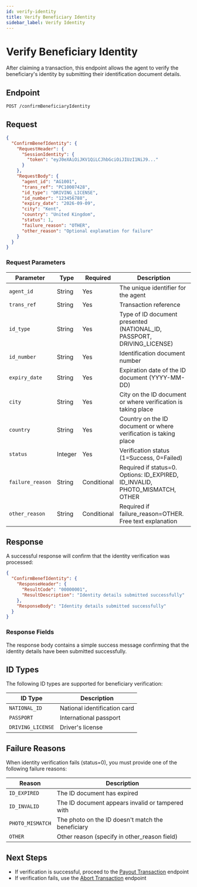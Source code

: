 ```yaml
---
id: verify-identity
title: Verify Beneficiary Identity
sidebar_label: Verify Identity
---
```


# Verify Beneficiary Identity

After claiming a transaction, this endpoint allows the agent to verify the beneficiary's identity by submitting their identification document details.

## Endpoint

```
POST /confirmBeneficiaryIdentity
```

## Request

```json
{
  "ConfirmBenefIdentity": {
    "RequestHeader": {
      "SessionIdentity": {
        "token": "eyJ0eXAiOiJKV1QiLCJhbGciOiJIUzI1NiJ9..."
      }
    },
    "RequestBody": {
      "agent_id": "AG1001",
      "trans_ref": "PC10007428",
      "id_type": "DRIVING_LICENSE",
      "id_number": "123456788",
      "expiry_date": "2026-09-09",
      "city": "Kent",
      "country": "United Kingdom",
      "status": 1,
      "failure_reason": "OTHER",
      "other_reason": "Optional explanation for failure"
    }
  }
}
```

### Request Parameters

| Parameter | Type | Required | Description |
|-----------|------|----------|-------------|
| `agent_id` | String | Yes | The unique identifier for the agent |
| `trans_ref` | String | Yes | Transaction reference |
| `id_type` | String | Yes | Type of ID document presented (NATIONAL_ID, PASSPORT, DRIVING_LICENSE) |
| `id_number` | String | Yes | Identification document number |
| `expiry_date` | String | Yes | Expiration date of the ID document (YYYY-MM-DD) |
| `city` | String | Yes | City on the ID document or where verification is taking place |
| `country` | String | Yes | Country on the ID document or where verification is taking place |
| `status` | Integer | Yes | Verification status (1=Success, 0=Failed) |
| `failure_reason` | String | Conditional | Required if status=0. Options: ID_EXPIRED, ID_INVALID, PHOTO_MISMATCH, OTHER |
| `other_reason` | String | Conditional | Required if failure_reason=OTHER. Free text explanation |

## Response

A successful response will confirm that the identity verification was processed:

```json
{
  "ConfirmBenefIdentity": {
    "ResponseHeader": {
      "ResultCode": "00000001",
      "ResultDescription": "Identity details submitted successfully"
    },
    "ResponseBody": "Identity details submitted successfully"
  }
}
```

### Response Fields

The response body contains a simple success message confirming that the identity details have been submitted successfully.

## ID Types

The following ID types are supported for beneficiary verification:

| ID Type | Description |
|---------|-------------|
| `NATIONAL_ID` | National identification card |
| `PASSPORT` | International passport |
| `DRIVING_LICENSE` | Driver's license |

## Failure Reasons

When identity verification fails (status=0), you must provide one of the following failure reasons:

| Reason | Description |
|--------|-------------|
| `ID_EXPIRED` | The ID document has expired |
| `ID_INVALID` | The ID document appears invalid or tampered with |
| `PHOTO_MISMATCH` | The photo on the ID doesn't match the beneficiary |
| `OTHER` | Other reason (specify in other_reason field) |

## Next Steps

- If verification is successful, proceed to the [Payout Transaction](/docs/api/cash-pickup/payout) endpoint
- If verification fails, use the [Abort Transaction](/docs/api/cash-pickup/abort) endpoint